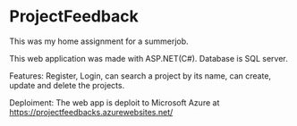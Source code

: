 # ProjectFeedback
This was my home assignment for a summerjob.

This web application was made with ASP.NET(C#). Database is SQL server.

Features: Register, Login, can search a project by its name, can create, update and delete the projects.

Deploiment: The web app is deploit to Microsoft Azure at https://projectfeedbacks.azurewebsites.net/
